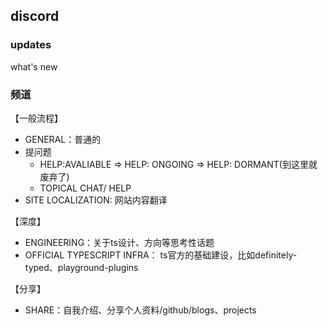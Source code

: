 ## discord

### updates

what's new

### 频道

【一般流程】

- GENERAL：普通的
- 提问题
  - HELP:AVALIABLE => HELP: ONGOING => HELP: DORMANT(到这里就废弃了)
  - TOPICAL CHAT/ HELP
- SITE LOCALIZATION: 网站内容翻译



【深度】

- ENGINEERING：关于ts设计、方向等思考性话题
- OFFICIAL TYPESCRIPT INFRA： ts官方的基础建设，比如definitely-typed、playground-plugins



【分享】

- SHARE：自我介绍、分享个人资料/github/blogs、projects